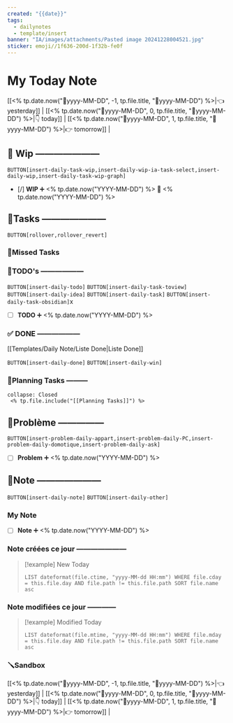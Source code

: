 ```yaml
---
created: "{{date}}"
tags:
  - dailynotes
  - template/insert
banner: "IA/images/attachments/Pasted image 20241228004521.jpg"
sticker: emoji//1f636-200d-1f32b-fe0f
---
```

# My Today Note

[[<% tp.date.now("📒yyyy-MM-DD", -1, tp.file.title, "📒yyyy-MM-DD") %>|👈 yesterday]] | [[<% tp.date.now("📒yyyy-MM-DD", 0, tp.file.title, "📒yyyy-MM-DD") %>|👇 today]] | [[<% tp.date.now("📒yyyy-MM-DD", 1, tp.file.title, "📒yyyy-MM-DD") %>|👉 tomorrow]] |

## 🚧 Wip ———————

`BUTTON[insert-daily-task-wip,insert-daily-wip-ia-task-select,insert-daily-wip,insert-daily-task-wip-graph]`

- [/] **WIP** ➕ <% tp.date.now("YYYY-MM-DD") %> 🛫 <% tp.date.now("YYYY-MM-DD") %>



## 🚀Tasks ———————

`BUTTON[rollover,rollover_revert]`
### 🥷Missed Tasks 


### 📎TODO's ——————

`BUTTON[insert-daily-todo]` `BUTTON[insert-daily-task-toview]` `BUTTON[insert-daily-idea]`  `BUTTON[insert-daily-task]` `BUTTON[insert-daily-task-obsidian]`x

- [ ] **TODO**  ➕ <% tp.date.now("YYYY-MM-DD") %>
 
### ✅ DONE ——————

[[Templates/Daily Note/Liste Done|Liste Done]]

 `BUTTON[insert-daily-done]` `BUTTON[insert-daily-win]`
 

### 📅Planning Tasks ———

``````ad-cite
collapse: Closed
 <% tp.file.include("[[Planning Tasks]]") %>
``````





## 🚨Problème —————

`BUTTON[insert-problem-daily-appart,insert-problem-daily-PC,insert-problem-daily-domotique,insert-problem-daily-ask]`

- [ ] **Problem**  ➕ <% tp.date.now("YYYY-MM-DD") %>
## 📝Note ———————

`BUTTON[insert-daily-note]` `BUTTON[insert-daily-other]`
### My Note

- [ ] **Note**  ➕ <% tp.date.now("YYYY-MM-DD") %>

### Note créées ce jour ———————
> [!example] New Today
> ```dataview
> LIST dateformat(file.ctime, "yyyy-MM-dd HH:mm") WHERE file.cday = this.file.day AND file.path != this.file.path SORT file.name asc
> ```
> 
### Note modifiées ce jour ————
> [!example] Modified Today
> ```dataview 
> LIST dateformat(file.mtime, "yyyy-MM-dd HH:mm") WHERE file.mday = this.file.day AND file.path != this.file.path SORT file.name asc
> ```
> 



### 🪛Sandbox 







[[<% tp.date.now("📒yyyy-MM-DD", -1, tp.file.title, "📒yyyy-MM-DD") %>|👈 yesterday]] | [[<% tp.date.now("📒yyyy-MM-DD", 0, tp.file.title, "📒yyyy-MM-DD") %>|👇 today]] | [[<% tp.date.now("📒yyyy-MM-DD", 1, tp.file.title, "📒yyyy-MM-DD") %>|👉 tomorrow]] |
